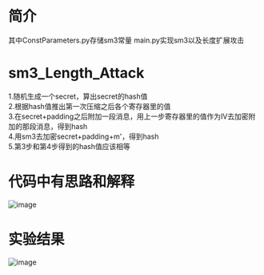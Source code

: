 # 简介
其中ConstParameters.py存储sm3常量 main.py实现sm3以及长度扩展攻击
# sm3_Length_Attack
   1.随机生成一个secret，算出secret的hash值  
   2.根据hash值推出第一次压缩之后各个寄存器里的值  
   3.在secret+padding之后附加一段消息，用上一步寄存器里的值作为IV去加密附加的那段消息，得到hash  
   4.用sm3去加密secret+padding+m'，得到hash  
   5.第3步和第4步得到的hash值应该相等  
# 代码中有思路和解释
![image](https://user-images.githubusercontent.com/105531474/180178703-615f95c3-e14b-4e1a-8587-200d89e746bd.png)
# 实验结果
![image](https://user-images.githubusercontent.com/105531474/180178981-57447d62-6ded-4de3-b541-34b3daee36ae.png)
